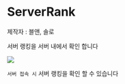 # ServerRank

제작자 : 블앤, 솔로

서버 랭킹을 서버 내에서 확인 합니다

![](https://i.imgur.com/UiZVRVj.jpg)

`서버 접속 시` 서버 랭킹을 확인 할 수 있습니다
